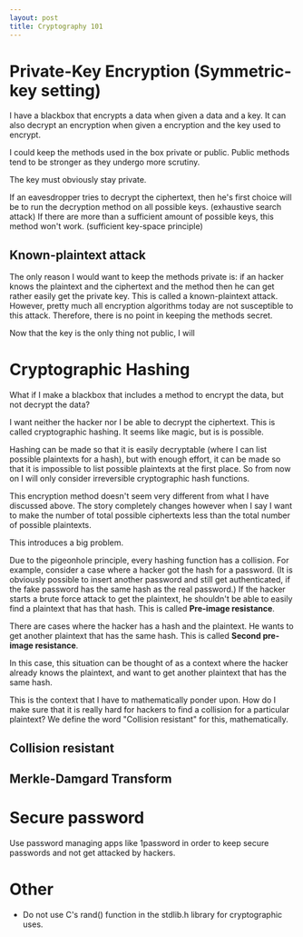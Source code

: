```yaml
---
layout: post
title: Cryptography 101
---
```

# Private-Key Encryption (Symmetric-key setting)
I have a blackbox that encrypts a data when given a data and a key. It can also decrypt an encryption when given a encryption and the key used to encrypt.

I could keep the methods used in the box private or public. Public methods tend to be stronger as they undergo more scrutiny.

The key must obviously stay private.

If an eavesdropper tries to decrypt the ciphertext, then he's first choice will be to  run the decryption method on all possible keys. (exhaustive search attack) If there are more than a sufficient amount of possible keys, this method won't work. (sufficient key-space principle)

## Known-plaintext attack
The only reason I would want to keep the methods private is: if an hacker knows the plaintext and the ciphertext and the method then he can get rather easily get the private key. This is called a known-plaintext attack. However, pretty much all encryption algorithms today are not susceptible to this attack. Therefore, there is no point in keeping the methods secret.

Now that the key is the only thing not public, I will

# Cryptographic Hashing
What if I make a blackbox that includes a method to encrypt the data, but not decrypt the data?

I want neither the hacker nor I be able to decrypt the ciphertext. This is called cryptographic hashing. It seems like magic, but is is possible.

Hashing can be made so that it is easily decryptable (where I can list possible plaintexts for a hash), but with enough effort, it can be made so that it is impossible to list possible plaintexts at the first place. So from now on I will only consider irreversible cryptographic hash functions.

This encryption method doesn't seem very different from what I have discussed above. The story completely changes however when I say I want to make the number of total possible ciphertexts less than the total number of possible plaintexts.

This introduces a big problem.

Due to the pigeonhole principle, every hashing function has a collision. For example, consider a case where a hacker got the hash for a password. (It is obviously possible to insert another password and still get authenticated, if the fake password has the same hash as the real password.) If the hacker starts a brute force attack to get the plaintext, he shouldn't be able to easily find a plaintext that has that hash. This is called **Pre-image resistance**.

There are cases where the hacker has a hash and the plaintext. He wants to get another plaintext that has the same hash. This is called **Second pre-image resistance**.

In this case, this situation can be thought of as a context where the hacker already knows the plaintext, and want to get another plaintext that has the same hash.

This is the context that I have to mathematically ponder upon.
How do I make sure that it is really hard for hackers to find a collision for a particular plaintext? We define the word "Collision resistant" for this, mathematically.

## Collision resistant

## Merkle-Damgard Transform

# Secure password
Use password managing apps like 1password in order to keep secure passwords and not get attacked by hackers.

# Other
* Do not use C's rand() function in the stdlib.h library for cryptographic uses.
<!--stackedit_data:
eyJoaXN0b3J5IjpbLTEzNzYwMjIzNjEsLTQwMTEzNjQwNCwtNz
E5MTIzNTEwLC0xNzI4MTA4MTYyLDQ5ODY3MTA2NCwxOTA4MTk2
MzQ4LDEwNzYxNTE4ODEsNjcxMTU2MzgxLC0xMDc3MDEwNTI5LC
0xODcyOTQyOTYxLC0xNjE3Nzg4NDkwLC0xMDA3NjEyODEzLDE3
Njc5MTAxMTUsMTMzNDQ3NjIyMSwtMjAxMzYwMzg5Miw1MzY5OT
gzODRdfQ==
-->